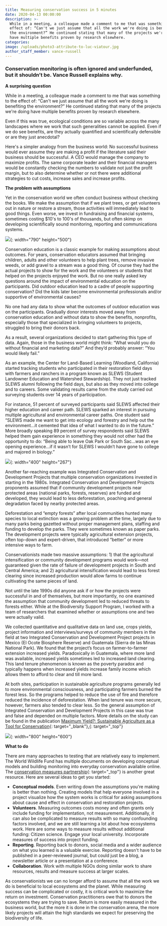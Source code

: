 ```yaml
---
title: Measuring conservation success in 5 minutes
date: 2020-04-13 00:00:00
description: >-
  While in a meeting, a colleague made a comment to me that was something to the
  effect of: “Can't we just assume that all the work we're doing is benefiting
  the environment?” He continued stating that many of the projects we're doing
  have multiple benefits proven by research elsewhere.
categories:
image: /uploads/photo3-attribute-to-luc-viatour.jpg
author_staff_member: vance-russell
---
```


### Conservation monitoring is often ignored and underfunded, but it shouldn’t be. Vance Russell explains why.

**A surprising question**

While in a meeting, a colleague made a comment to me that was something to the effect of: “Can't we just assume that all the work we're doing is benefiting the environment?” He continued stating that many of the projects we're doing have multiple benefits proven by research elsewhere.

Even if this was true, ecological conditions are so variable across the many landscapes where we work that such generalities cannot be applied. Even if we do see benefits, are they actually quantified and scientifically defensible or are they just anecdotal?

Here's a simpler analogy from the business world: No successful business would ever assume they are making a profit if the literature said their business should be successful. A CEO would manage the company to maximize profits. The same corporate leader and their financial managers would be constantly checking the numbers to validate not just the profit margin, but to also determine whether or not there were additional strategies to cut costs, increase sales and increase profits.

**The problem with assumptions**

Yet in the conservation world we often conduct business without checking the books. We make the assumption that if we plant trees, or get volunteers out in nature or restore a stream, those activities will immediately lead to good things. Even worse, we invest in fundraising and financial systems, sometimes costing $10's to 100's of thousands, but often skimp on developing scientifically sound monitoring, reporting and communications systems.

![](/uploads/monitoring-blog-photo1.jpg){: width="790" height="500"}

Conservation education is a classic example for making assumptions about outcomes. For years, conservation educators assumed that bringing children, adults and other volunteers to help plant trees, remove invasive weeds, or add gravel to a stream was a good thing. Of course they had the actual projects to show for the work and the volunteers or students that helped on the projects enjoyed the work. But no one really asked key questions around the impact of environmental education on the participants. Did outdoor education lead to a cadre of people supporting conservation? Did the kids later become environmental professionals and/or supportive of environmental causes?&nbsp;

No one had any data to show what the outcomes of outdoor education was on the participants. Gradually donor interests moved away from conservation education and without data to show the benefits, nonprofits, especially those that specialized in bringing volunteers to projects, struggled to bring their donors back.

As a result, several organizations decided to start gathering this type of data. Again, those in the business world might think: “What would you do without financial and marketing data?” And they’d probably answer: “You would likely fail.”&nbsp;

As an example, the Center for Land-Based Learning (Woodland, California) started tracking students who participated in their restoration field days with farmers and ranchers in a program known as SLEWS (Student Landowner Education and Watershed Stewardship). They not just tracked SLEWS alumni following the field days, but also as they moved into college and to careers. Some validating results came from the study carried out surveying students over 14 years of participation.

For instance, 51 percent of surveyed participants said SLEWS affected their higher education and career path. SLEWS sparked an interest in pursuing multiple agricultural and environmental career paths. One student said “SLEWS made me want to get into ecology and forestry and help out the environment…it cemented that idea of what I wanted to do in the future.” More broadly speaking 89 percent of survey respondents said SLEWS helped them gain experience in something they would not other had the opportunity to do: “Being able to leave Oak Park or South Sac…was an eye opening experience…if it wasn’t for SLEWS I wouldn’t have gone to college and majored in biology.”

![](/uploads/photo2-2.jpg){: width="400" height="267"}

Another far-reaching example was Integrated Conservation and Development Projects that multiple conservation organizations invested in starting in the 1980s. Integrated Conservation and Development Projects proponents assumed that if community development projects near protected areas (national parks, forests, reserves) are funded and developed, they would lead to less deforestation, poaching and general degradation faced by nearby protected areas.

Deforestation and “empty forests” after local communities hunted many species to local extinction was a growing problem at the time, largely due to many parks being gazetted without proper management plans, staffing and funding to develop the parks. They were sometimes known as paper parks. The development projects were typically agricultural extension projects, often top-down and expert-driven, that introduced “better” or more intensive ways to farm.

Conservationists made two massive assumptions: 1) that the agricultural intensification or community development programs would work—not guaranteed given the rate of failure of development projects in South and Central America; and 2) agricultural intensification would lead to less forest clearing since increased production would allow farms to continue cultivating the same pieces of land.&nbsp;

Not until the late 1990s did anyone ask if or how the projects were successful in and of themselves, but more importantly, no one examined the assumption that community development led to reduced threats to forests either. While at the Biodiversity Support Program, I worked with a team of researchers that examined whether or assumptions one and two were actually valid.

We collected quantitative and qualitative data on land use, crops yields, project information and interviews/surveys of community members in the field at two Integrated Conservation and Development Project projects in Mexico (El Ocote Biosphere Reserve) and Guatemala (Sierra de las Minas National Park). We found that the project’s focus on farmer-to-farmer extension increased yields. Paradoxically in Guatemala, where more land was available, increased yields sometimes led to increased land clearing. This land tenure phenomenon is known as the poverty paradox and typically happens when increased yields increase family income which allows them to afford to clear and till more land.

At both sites, participation in sustainable agriculture programs generally led to more environmental consciousness, and participating farmers burned the forest less. So the programs helped to reduce the use of fire and therefore reduced the incidence of deforestation. When land tenure was more secure, however, farmers also tended to clear less. So the general assumption of Integrated Conservation and Development Projects in this case was true and false and depended on multiple factors. More details on the study can be found in the publication&nbsp;[Maximum Yield?: Sustainable Agriculture as a Tool for Conservation](https://www.cifor.org/library/1028/){: target="_blank"}[.](http://www.fosonline.org/wordpress/wp-content/uploads/2010/10/Maximum-Yield.pdf){: target="_top"}

![](/uploads/photo3-attribute-to-luc-viatour.jpg){: width="800" height="600"}

**What to do**

There are many approaches to testing that are relatively easy to implement. The World Wildlife Fund has multiple documents on developing conceptual models and building monitoring into everyday conservation available online. The&nbsp;[conservation measures partnership](http://www.conservationmeasures.org/){: target="_top"}&nbsp;is another great resource. Here are several ideas to get you started:&nbsp;

* **Conceptual models**. Even writing down the assumptions you're making is better than nothing. Creating models that help everyone involved in a project visualize how the system works is critical for asking assumptions about cause and effect in conservation and restoration projects.
* **Volunteers**. Measuring outcomes costs money and often grants only include funding for implementation, not measurement. Additionally, it can also be complicated to measure results with so many confounding factors involved, and we are still learning a lot about how ecosystems work. Here are some ways to measure results without additional funding: Citizen science. Engage your local university. Incorporate measures of success into project funding.
* **Reporting**. Reporting back to donors, social media and a wider audience on what you learned is a valuable exercise. Reporting doesn't have to be published in a peer-reviewed journal, but could just be a blog, a newsletter article or a presentation at a conference.
* **Collaboration**. Work with multiple NGOs doing similar work to share resources, results and measure success at larger scales.

As conservationists we can no longer afford to assume that all the work we do is beneficial to local ecosystems and the planet. While measuring success can be complicated or costly, it is critical work to maximize the return on investment. Conservation practitioners owe that to donors the ecosystems they are trying to save. Return is more easily measured in the business world, but the more it is done in the conservation arena, the more likely projects will attain the high standards we expect for preserving the biodiversity of life.
